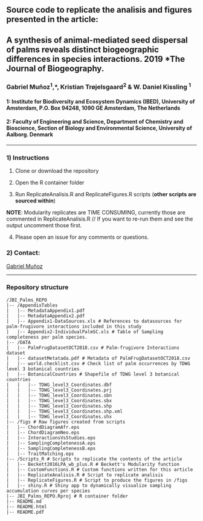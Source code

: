 
## Source code to replicate the analisis and figures presented in the article:

## A synthesis of animal-mediated seed dispersal of palms reveals distinct biogeographic differences in species interactions. 2019  *The Journal of Biogeography. 

### Gabriel Muñoz<sup>1</sup>,*, Kristian Trøjelsgaard<sup>2</sup> & W. Daniel Kissling <sup>1</sup>

#### 1: Institute for Biodiversity and Ecosystem Dynamics (IBED), University of Amsterdam, P.O. Box 94248, 1090 GE Amsterdam, The Netherlands

#### 2: Faculty of Engineering and Science, Department of Chemistry and Bioscience, Section of Biology and Environmental Science, University of Aalborg. Denmark

----------

### 1) Instructions 

1) Clone or download the repository

2) Open the R container folder 

3) Run ReplicateAnalisis.R and ReplicateFigures.R scripts (**other scripts are sourced within**)

**NOTE**:  Modularity replicates are TIME CONSUMING, currently those are commented in ReplicateAnalisis.R // If you want to re-run them and see the output uncomment those first. 

4) Please open an issue for any comments or questions. 

### 2) Contact: 

[Gabriel Muñoz](mailto:fgabriel1891@gmail.com)

-------------

### Repository structure

```
/JBI_Palms_REPO
|-- /AppendixTables
|   |-- MetadataAppendix1.pdf 
|   |-- MetadataAppendix2.pdf
|   |-- Appendix1-DataSources.xls # References to datasources for palm-frugivore interactions included in this study
|   |-- Appendix2-IndividualPalmSC.xls # Table of Sampling completeness per palm species. 
|-- /DATA
|   |-- PalmFrugDatasetOCT2018.csv # Palm-frugivore Interactions dataset
|   |-- datasetMetatada.pdf # Metadata of PalmFrugDatasetOCT2018.csv
|   |-- world.checklist.csv # Check list of palm occurrences by TDWG level 3 botanical countries
|   |-- BotanicalCountries # Shapefile of TDWG level 3 botanical countries
|   |   |-- TDWG_level3_Coordinates.dbf
|   |   |-- TDWG_level3_Coordinates.prj
|   |   |-- TDWG_level3_Coordinates.sbn
|   |   |-- TDWG_level3_Coordinates.sbx
|   |   |-- TDWG_level3_Coordinates.shp
|   |   |-- TDWG_level3_Coordinates.shp.xml
|   |   |-- TDWG_level3_Coordinates.shx
|-- /figs # Raw figures created from scripts
|   |-- ChordDiagramAfr.eps
|   |-- ChordDiagramNeo.eps
|   |-- InteractionsVsStudies.eps
|   |-- SamplingCompletenessA.eps
|   |-- SamplingCompletenessB.eps
|   |-- TraitMatching.eps
|-- /Scripts_R # Scripts to replicate the contents of the article
|   |-- Beckett2016LPA_wb_plus.R # Beckett's Modularity function
|   |-- CustomFunctions.R # Custom functions written for this article
|   |-- ReplicateAnalisis.R # Script to replicate analisis 
|   |-- ReplicateFigures.R # Script to produce the figures in /figs
|   |-- shiny.R # Shiny app to dynamically visualize sampling accumulation curves per species 
|-- JBI_Palms_REPO.Rproj # R container folder
|-- README.md
|-- README.html
|-- README.pdf

```



